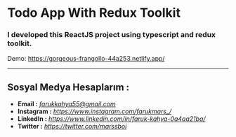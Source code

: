 # Todo App With Redux Toolkit

### **I developed this ReactJS project using typescript and redux toolkit.**

Demo: https://gorgeous-frangollo-44a253.netlify.app/

-----

## Sosyal Medya Hesaplarım :
* **Email :**  _<farukkahya55@gmail.com>_
* **Instagram :** _<https://www.instagram.com/farukmars_/>_
* **LinkedIn :** _<https://www.linkedin.com/in/faruk-kahya-0a4aa21ba/>_
* **Twitter :** _<https://twitter.com/marssboi>_

